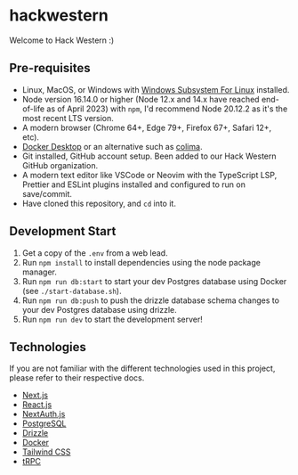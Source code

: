 # hackwestern

Welcome to Hack Western :)

## Pre-requisites

- Linux, MacOS, or Windows with [Windows Subsystem For Linux](https://learn.microsoft.com/en-us/windows/wsl/about) installed.
- Node version 16.14.0 or higher (Node 12.x and 14.x have reached end-of-life as of April 2023) with `npm`, I'd recommend Node 20.12.2 as it's the most recent LTS version.
- A modern browser (Chrome 64+, Edge 79+, Firefox 67+, Safari 12+, etc).
- [Docker Desktop](https://www.docker.com/products/docker-desktop/) or an alternative such as [colima](https://github.com/abiosoft/colima).
- Git installed, GitHub account setup. Been added to our Hack Western GitHub organization.
- A modern text editor like VSCode or Neovim with the TypeScript LSP, Prettier and ESLint plugins installed and configured to run on save/commit.
- Have cloned this repository, and `cd` into it.

## Development Start

1. Get a copy of the `.env` from a web lead.
2. Run `npm install` to install dependencies using the node package manager.
3. Run `npm run db:start` to start your dev Postgres database using Docker (see `./start-database.sh`).
4. Run `npm run db:push` to push the drizzle database schema changes to your dev Postgres database using drizzle.
5. Run `npm run dev` to start the development server!

## Technologies

If you are not familiar with the different technologies used in this project, please refer to their respective docs.

- [Next.js](https://nextjs.org)
- [React.js](https://react.dev)
- [NextAuth.js](https://next-auth.js.org)
- [PostgreSQL](https://www.postgresql.org/)
- [Drizzle](https://orm.drizzle.team)
- [Docker](https://docs.docker.com/)
- [Tailwind CSS](https://tailwindcss.com)
- [tRPC](https://trpc.io)
